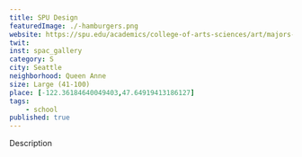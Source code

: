 ```yaml
---
title: SPU Design
featuredImage: ./-hamburgers.png
website: https://spu.edu/academics/college-of-arts-sciences/art/majors-programs/visual-communication
twit: 
inst: spac_gallery
category: S
city: Seattle
neighborhood: Queen Anne
size: Large (41-100)
place: [-122.36184640049403,47.64919413186127]
tags:
    - school
published: true
---
```


Description
